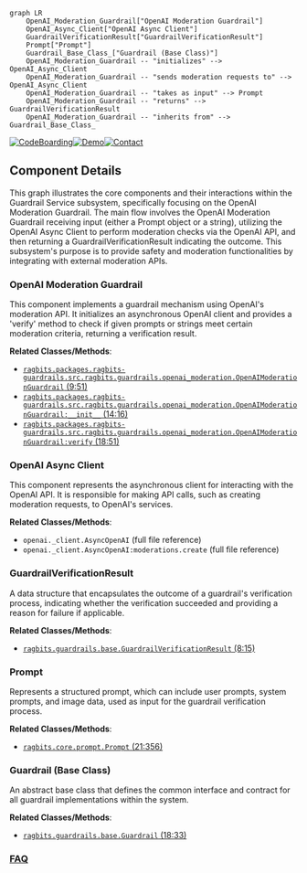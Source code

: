 ```mermaid
graph LR
    OpenAI_Moderation_Guardrail["OpenAI Moderation Guardrail"]
    OpenAI_Async_Client["OpenAI Async Client"]
    GuardrailVerificationResult["GuardrailVerificationResult"]
    Prompt["Prompt"]
    Guardrail_Base_Class_["Guardrail (Base Class)"]
    OpenAI_Moderation_Guardrail -- "initializes" --> OpenAI_Async_Client
    OpenAI_Moderation_Guardrail -- "sends moderation requests to" --> OpenAI_Async_Client
    OpenAI_Moderation_Guardrail -- "takes as input" --> Prompt
    OpenAI_Moderation_Guardrail -- "returns" --> GuardrailVerificationResult
    OpenAI_Moderation_Guardrail -- "inherits from" --> Guardrail_Base_Class_
```
[![CodeBoarding](https://img.shields.io/badge/Generated%20by-CodeBoarding-9cf?style=flat-square)](https://github.com/CodeBoarding/CodeBoarding)[![Demo](https://img.shields.io/badge/Try%20our-Demo-blue?style=flat-square)](https://www.codeboarding.org/demo)[![Contact](https://img.shields.io/badge/Contact%20us%20-%20contact@codeboarding.org-lightgrey?style=flat-square)](mailto:contact@codeboarding.org)

## Component Details

This graph illustrates the core components and their interactions within the Guardrail Service subsystem, specifically focusing on the OpenAI Moderation Guardrail. The main flow involves the OpenAI Moderation Guardrail receiving input (either a Prompt object or a string), utilizing the OpenAI Async Client to perform moderation checks via the OpenAI API, and then returning a GuardrailVerificationResult indicating the outcome. This subsystem's purpose is to provide safety and moderation functionalities by integrating with external moderation APIs.

### OpenAI Moderation Guardrail
This component implements a guardrail mechanism using OpenAI's moderation API. It initializes an asynchronous OpenAI client and provides a 'verify' method to check if given prompts or strings meet certain moderation criteria, returning a verification result.


**Related Classes/Methods**:

- <a href="https://github.com/deepsense-ai/ragbits/blob/master/packages/ragbits-guardrails/src/ragbits/guardrails/openai_moderation.py#L9-L51" target="_blank" rel="noopener noreferrer">`ragbits.packages.ragbits-guardrails.src.ragbits.guardrails.openai_moderation.OpenAIModerationGuardrail` (9:51)</a>
- <a href="https://github.com/deepsense-ai/ragbits/blob/master/packages/ragbits-guardrails/src/ragbits/guardrails/openai_moderation.py#L14-L16" target="_blank" rel="noopener noreferrer">`ragbits.packages.ragbits-guardrails.src.ragbits.guardrails.openai_moderation.OpenAIModerationGuardrail:__init__` (14:16)</a>
- <a href="https://github.com/deepsense-ai/ragbits/blob/master/packages/ragbits-guardrails/src/ragbits/guardrails/openai_moderation.py#L18-L51" target="_blank" rel="noopener noreferrer">`ragbits.packages.ragbits-guardrails.src.ragbits.guardrails.openai_moderation.OpenAIModerationGuardrail:verify` (18:51)</a>


### OpenAI Async Client
This component represents the asynchronous client for interacting with the OpenAI API. It is responsible for making API calls, such as creating moderation requests, to OpenAI's services.


**Related Classes/Methods**:

- `openai._client.AsyncOpenAI` (full file reference)
- `openai._client.AsyncOpenAI:moderations.create` (full file reference)


### GuardrailVerificationResult
A data structure that encapsulates the outcome of a guardrail's verification process, indicating whether the verification succeeded and providing a reason for failure if applicable.


**Related Classes/Methods**:

- <a href="https://github.com/deepsense-ai/ragbits/blob/master/packages/ragbits-guardrails/src/ragbits/guardrails/base.py#L8-L15" target="_blank" rel="noopener noreferrer">`ragbits.guardrails.base.GuardrailVerificationResult` (8:15)</a>


### Prompt
Represents a structured prompt, which can include user prompts, system prompts, and image data, used as input for the guardrail verification process.


**Related Classes/Methods**:

- <a href="https://github.com/deepsense-ai/ragbits/blob/master/packages/ragbits-core/src/ragbits/core/prompt/prompt.py#L21-L356" target="_blank" rel="noopener noreferrer">`ragbits.core.prompt.Prompt` (21:356)</a>


### Guardrail (Base Class)
An abstract base class that defines the common interface and contract for all guardrail implementations within the system.


**Related Classes/Methods**:

- <a href="https://github.com/deepsense-ai/ragbits/blob/master/packages/ragbits-guardrails/src/ragbits/guardrails/base.py#L18-L33" target="_blank" rel="noopener noreferrer">`ragbits.guardrails.base.Guardrail` (18:33)</a>




### [FAQ](https://github.com/CodeBoarding/GeneratedOnBoardings/tree/main?tab=readme-ov-file#faq)